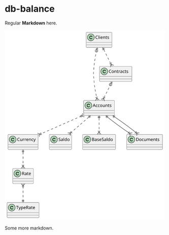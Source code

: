# db-balance


Regular **Markdown** here.

<!--
@startuml er

Clients   |o..|{ Accounts
Clients   ||..|{ Contracts
Contracts |o..|{ Accounts
Accounts  }|..|{ Currency
Currency  ||..|{ Rate
Rate      }|..|| TypeRate   
Accounts  ||..|{ Saldo
Accounts  ||..|{ BaseSaldo
Accounts  ||--|{ Documents
Accounts  ||--|{ Documents
@enduml
-->

![](er.svg)

Some more markdown.
